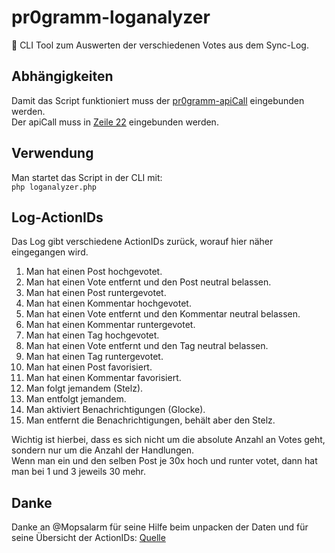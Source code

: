 # pr0gramm-loganalyzer
:scroll: CLI Tool zum Auswerten der verschiedenen Votes aus dem Sync-Log.

## Abhängigkeiten
Damit das Script funktioniert muss der [pr0gramm-apiCall](https://github.com/RundesBalli/pr0gramm-apiCall) eingebunden werden.  
Der apiCall muss in [Zeile 22](https://github.com/RundesBalli/pr0gramm-loganalyzer/blob/master/loganalyzer.php#L22) eingebunden werden.

## Verwendung
Man startet das Script in der CLI mit:  
`php loganalyzer.php`

## Log-ActionIDs
Das Log gibt verschiedene ActionIDs zurück, worauf hier näher eingegangen wird.
1. Man hat einen Post hochgevotet.
2. Man hat einen Vote entfernt und den Post neutral belassen.
3. Man hat einen Post runtergevotet.
4. Man hat einen Kommentar hochgevotet.
5. Man hat einen Vote entfernt und den Kommentar neutral belassen.
6. Man hat einen Kommentar runtergevotet.
7. Man hat einen Tag hochgevotet.
8. Man hat einen Vote entfernt und den Tag neutral belassen.
9. Man hat einen Tag runtergevotet.
10. Man hat einen Post favorisiert.
11. Man hat einen Kommentar favorisiert.
12. Man folgt jemandem (Stelz).
13. Man entfolgt jemandem.
14. Man aktiviert Benachrichtigungen (Glocke).
15. Man entfernt die Benachrichtigungen, behält aber den Stelz.

Wichtig ist hierbei, dass es sich nicht um die absolute Anzahl an Votes geht, sondern nur um die Anzahl der Handlungen.  
Wenn man ein und den selben Post je 30x hoch und runter votet, dann hat man bei 1 und 3 jeweils 30 mehr.

## Danke
Danke an @Mopsalarm für seine Hilfe beim unpacken der Daten und für seine Übersicht der ActionIDs:
[Quelle](https://github.com/mopsalarm/Pr0/blob/62b3e13a5961424ae32e918a10736eba5710d7fa/app/src/main/java/com/pr0gramm/app/services/VoteService.kt#L241-L258)
